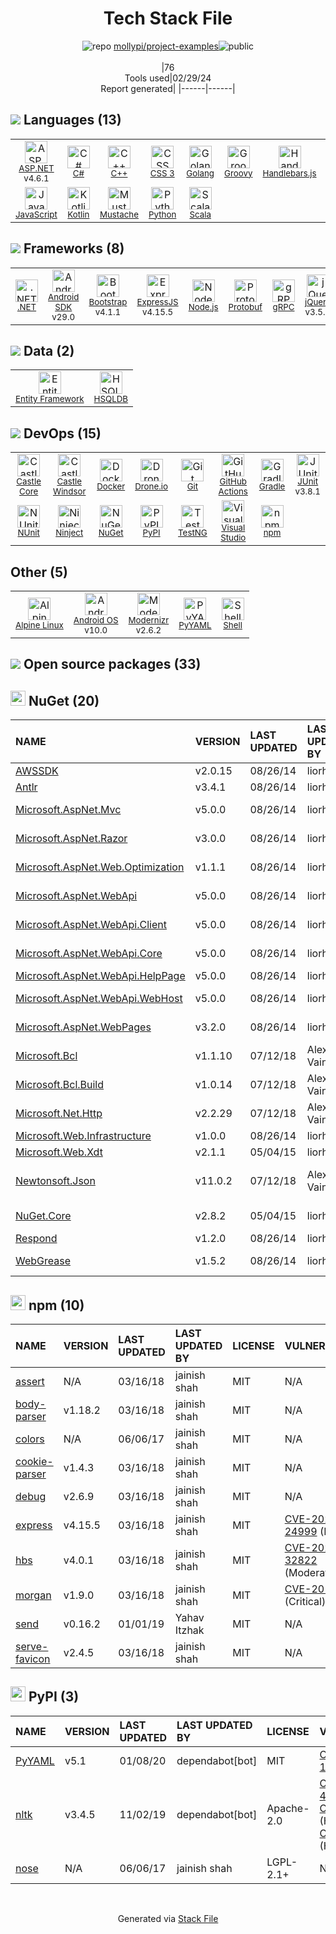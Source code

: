 <!--
&lt;--- Readme.md Snippet without images Start ---&gt;
## Tech Stack
mollypi/project-examples is built on the following main stack:

- [ASP.NET](https://www.asp.net/) – Languages
- [C#](http://csharp.net) – Languages
- [C++](http://www.cplusplus.com/) – Languages
- [Golang](http://golang.org/) – Languages
- [Groovy](https://groovy-lang.org/) – Languages
- [Handlebars.js](http://handlebarsjs.com/) – Templating Languages & Extensions
- [Java](https://www.java.com) – Languages
- [JavaScript](https://developer.mozilla.org/en-US/docs/Web/JavaScript) – Languages
- [Kotlin](https://kotlinlang.org/) – Languages
- [Mustache](http://mustache.github.io/) – Templating Languages & Extensions
- [Python](https://www.python.org) – Languages
- [Scala](http://www.scala-lang.org/) – Languages
- [.NET](http://www.microsoft.com/net/) – Frameworks (Full Stack)
- [Android SDK](http://developer.android.com) – Frameworks (Full Stack)
- [Bootstrap](http://getbootstrap.com/) – Front-End Frameworks
- [ExpressJS](http://expressjs.com/) – Microframeworks (Backend)
- [Node.js](http://nodejs.org/) – Frameworks (Full Stack)
- [Protobuf](https://developers.google.com/protocol-buffers/) – Serialization Frameworks
- [gRPC](https://grpc.io/) – Remote Procedure Call (RPC)
- [jQuery](http://jquery.com/) – Javascript UI Libraries
- [Entity Framework](https://docs.microsoft.com/en-us/aspnet/entity-framework) – Object Relational Mapper (ORM)
- [HSQLDB](http://hsqldb.org) – Databases
- [Castle Core](https://github.com/castleproject/Core) – Logging Tools
- [Castle Windsor](http://www.castleproject.org/projects/windsor/) – Container Tools
- [Docker](https://www.docker.com/) – Virtual Machine Platforms & Containers
- [Drone.io](https://drone.io/) – Continuous Integration
- [GitHub Actions](https://github.com/features/actions) – Continuous Integration
- [Gradle](https://www.gradle.org/) – Java Build Tools
- [JUnit](http://junit.org/) – Testing Frameworks
- [NUnit](http://www.nunit.org/) – Testing Frameworks
- [Ninject](http://www.ninject.org) – Dependency Management
- [TestNG](http://testng.org/doc/) – Testing Frameworks
- [Visual Studio](http://msdn.microsoft.com/en-us/vstudio/aa718325.aspx) – Integrated Development Environment
- [Alpine Linux](https://www.alpinelinux.org/) – Operating Systems
- [Android OS](https://www.android.com) – Operating Systems
- [Modernizr](https://modernizr.com/) – Javascript Utilities & Libraries
- [Shell](https://en.wikipedia.org/wiki/Shell_script) – Shells

Full tech stack [here](/techstack.md)

&lt;--- Readme.md Snippet without images End ---&gt;

&lt;--- Readme.md Snippet with images Start ---&gt;
## Tech Stack
mollypi/project-examples is built on the following main stack:

- <img width='25' height='25' src='https://img.stackshare.io/service/6755/2c45151a4a11d3a3c8e71bb34dd069d6_400x400.png' alt='ASP.NET'/> [ASP.NET](https://www.asp.net/) – Languages
- <img width='25' height='25' src='https://img.stackshare.io/service/1015/1200px-C_Sharp_wordmark.svg.png' alt='C#'/> [C#](http://csharp.net) – Languages
- <img width='25' height='25' src='https://img.stackshare.io/service/1049/cplusplus.png' alt='C++'/> [C++](http://www.cplusplus.com/) – Languages
- <img width='25' height='25' src='https://img.stackshare.io/service/1005/O6AczwfV_400x400.png' alt='Golang'/> [Golang](http://golang.org/) – Languages
- <img width='25' height='25' src='https://img.stackshare.io/service/997/default_7ff5fcd857f42ad25149f659693d8930bffddf14.png' alt='Groovy'/> [Groovy](https://groovy-lang.org/) – Languages
- <img width='25' height='25' src='https://img.stackshare.io/service/1143/Handlebars.png' alt='Handlebars.js'/> [Handlebars.js](http://handlebarsjs.com/) – Templating Languages & Extensions
- <img width='25' height='25' src='https://img.stackshare.io/service/995/K85ZWV2F.png' alt='Java'/> [Java](https://www.java.com) – Languages
- <img width='25' height='25' src='https://img.stackshare.io/service/1209/javascript.jpeg' alt='JavaScript'/> [JavaScript](https://developer.mozilla.org/en-US/docs/Web/JavaScript) – Languages
- <img width='25' height='25' src='https://img.stackshare.io/service/3750/pCfEzr6L.png' alt='Kotlin'/> [Kotlin](https://kotlinlang.org/) – Languages
- <img width='25' height='25' src='https://img.stackshare.io/service/1142/197655.png' alt='Mustache'/> [Mustache](http://mustache.github.io/) – Templating Languages & Extensions
- <img width='25' height='25' src='https://img.stackshare.io/service/993/pUBY5pVj.png' alt='Python'/> [Python](https://www.python.org) – Languages
- <img width='25' height='25' src='https://img.stackshare.io/service/1012/scala.png' alt='Scala'/> [Scala](http://www.scala-lang.org/) – Languages
- <img width='25' height='25' src='https://img.stackshare.io/service/1014/IoPy1dce_400x400.png' alt='.NET'/> [.NET](http://www.microsoft.com/net/) – Frameworks (Full Stack)
- <img width='25' height='25' src='https://img.stackshare.io/service/1010/m8jf0po4imu8t5eemjdd.png' alt='Android SDK'/> [Android SDK](http://developer.android.com) – Frameworks (Full Stack)
- <img width='25' height='25' src='https://img.stackshare.io/service/1101/C9QJ7V3X.png' alt='Bootstrap'/> [Bootstrap](http://getbootstrap.com/) – Front-End Frameworks
- <img width='25' height='25' src='https://img.stackshare.io/service/1163/hashtag.png' alt='ExpressJS'/> [ExpressJS](http://expressjs.com/) – Microframeworks (Backend)
- <img width='25' height='25' src='https://img.stackshare.io/service/1011/n1JRsFeB_400x400.png' alt='Node.js'/> [Node.js](http://nodejs.org/) – Frameworks (Full Stack)
- <img width='25' height='25' src='https://img.stackshare.io/service/4393/ma2jqJKH_400x400.png' alt='Protobuf'/> [Protobuf](https://developers.google.com/protocol-buffers/) – Serialization Frameworks
- <img width='25' height='25' src='https://img.stackshare.io/service/4670/default_d811b0ac72205af84aca21f967594338580be913.png' alt='gRPC'/> [gRPC](https://grpc.io/) – Remote Procedure Call (RPC)
- <img width='25' height='25' src='https://img.stackshare.io/service/1021/lxEKmMnB_400x400.jpg' alt='jQuery'/> [jQuery](http://jquery.com/) – Javascript UI Libraries
- <img width='25' height='25' src='https://img.stackshare.io/service/3251/no-img-open-source.png' alt='Entity Framework'/> [Entity Framework](https://docs.microsoft.com/en-us/aspnet/entity-framework) – Object Relational Mapper (ORM)
- <img width='25' height='25' src='https://img.stackshare.io/service/6958/yQ4763oZ_400x400.jpg' alt='HSQLDB'/> [HSQLDB](http://hsqldb.org) – Databases
- <img width='25' height='25' src='https://img.stackshare.io/service/20916/default_6d17162c9963bc83521ee29cf394f349c95173f3.png' alt='Castle Core'/> [Castle Core](https://github.com/castleproject/Core) – Logging Tools
- <img width='25' height='25' src='https://img.stackshare.io/service/2249/default_12b2b039b83152e7b9f24c0f61bfa26142f35614.png' alt='Castle Windsor'/> [Castle Windsor](http://www.castleproject.org/projects/windsor/) – Container Tools
- <img width='25' height='25' src='https://img.stackshare.io/service/586/n4u37v9t_400x400.png' alt='Docker'/> [Docker](https://www.docker.com/) – Virtual Machine Platforms & Containers
- <img width='25' height='25' src='https://img.stackshare.io/service/668/R_wMcCqN_400x400.png' alt='Drone.io'/> [Drone.io](https://drone.io/) – Continuous Integration
- <img width='25' height='25' src='https://img.stackshare.io/service/11563/actions.png' alt='GitHub Actions'/> [GitHub Actions](https://github.com/features/actions) – Continuous Integration
- <img width='25' height='25' src='https://img.stackshare.io/service/975/gradlephant-social-black-bg.png' alt='Gradle'/> [Gradle](https://www.gradle.org/) – Java Build Tools
- <img width='25' height='25' src='https://img.stackshare.io/service/2020/874086.png' alt='JUnit'/> [JUnit](http://junit.org/) – Testing Frameworks
- <img width='25' height='25' src='https://img.stackshare.io/service/2371/jZ6MYx5Y_400x400.png' alt='NUnit'/> [NUnit](http://www.nunit.org/) – Testing Frameworks
- <img width='25' height='25' src='https://img.stackshare.io/service/3173/default_85e419b9c60b158340e534d5006d949015ec16e4.png' alt='Ninject'/> [Ninject](http://www.ninject.org) – Dependency Management
- <img width='25' height='25' src='https://img.stackshare.io/service/8900/no-img-open-source.png' alt='TestNG'/> [TestNG](http://testng.org/doc/) – Testing Frameworks
- <img width='25' height='25' src='https://img.stackshare.io/service/1451/SR2hUhQN.png' alt='Visual Studio'/> [Visual Studio](http://msdn.microsoft.com/en-us/vstudio/aa718325.aspx) – Integrated Development Environment
- <img width='25' height='25' src='https://img.stackshare.io/service/6429/alpine_linux.png' alt='Alpine Linux'/> [Alpine Linux](https://www.alpinelinux.org/) – Operating Systems
- <img width='25' height='25' src='https://img.stackshare.io/service/9586/ZvmtaSXW_400x400.jpg' alt='Android OS'/> [Android OS](https://www.android.com) – Operating Systems
- <img width='25' height='25' src='https://img.stackshare.io/service/2440/9TeXWBzR_400x400.jpg' alt='Modernizr'/> [Modernizr](https://modernizr.com/) – Javascript Utilities & Libraries
- <img width='25' height='25' src='https://img.stackshare.io/service/4631/default_c2062d40130562bdc836c13dbca02d318205a962.png' alt='Shell'/> [Shell](https://en.wikipedia.org/wiki/Shell_script) – Shells

Full tech stack [here](/techstack.md)

&lt;--- Readme.md Snippet with images End ---&gt;
-->
<div align="center">

# Tech Stack File
![](https://img.stackshare.io/repo.svg "repo") [mollypi/project-examples](https://github.com/mollypi/project-examples)![](https://img.stackshare.io/public_badge.svg "public")
<br/><br/>
|76<br/>Tools used|02/29/24 <br/>Report generated|
|------|------|
</div>

## <img src='https://img.stackshare.io/languages.svg'/> Languages (13)
<table><tr>
  <td align='center'>
  <img width='36' height='36' src='https://img.stackshare.io/service/6755/2c45151a4a11d3a3c8e71bb34dd069d6_400x400.png' alt='ASP.NET'>
  <br>
  <sub><a href="https://www.asp.net/">ASP.NET</a></sub>
  <br>
  <sub>v4.6.1</sub>
</td>

<td align='center'>
  <img width='36' height='36' src='https://img.stackshare.io/service/1015/1200px-C_Sharp_wordmark.svg.png' alt='C#'>
  <br>
  <sub><a href="http://csharp.net">C#</a></sub>
  <br>
  <sub></sub>
</td>

<td align='center'>
  <img width='36' height='36' src='https://img.stackshare.io/service/1049/cplusplus.png' alt='C++'>
  <br>
  <sub><a href="http://www.cplusplus.com/">C++</a></sub>
  <br>
  <sub></sub>
</td>

<td align='center'>
  <img width='36' height='36' src='https://img.stackshare.io/service/6727/css.png' alt='CSS 3'>
  <br>
  <sub><a href="https://developer.mozilla.org/en-US/docs/Web/CSS/CSS3">CSS 3</a></sub>
  <br>
  <sub></sub>
</td>

<td align='center'>
  <img width='36' height='36' src='https://img.stackshare.io/service/1005/O6AczwfV_400x400.png' alt='Golang'>
  <br>
  <sub><a href="http://golang.org/">Golang</a></sub>
  <br>
  <sub></sub>
</td>

<td align='center'>
  <img width='36' height='36' src='https://img.stackshare.io/service/997/default_7ff5fcd857f42ad25149f659693d8930bffddf14.png' alt='Groovy'>
  <br>
  <sub><a href="https://groovy-lang.org/">Groovy</a></sub>
  <br>
  <sub></sub>
</td>

<td align='center'>
  <img width='36' height='36' src='https://img.stackshare.io/service/1143/Handlebars.png' alt='Handlebars.js'>
  <br>
  <sub><a href="http://handlebarsjs.com/">Handlebars.js</a></sub>
  <br>
  <sub></sub>
</td>

<td align='center'>
  <img width='36' height='36' src='https://img.stackshare.io/service/995/K85ZWV2F.png' alt='Java'>
  <br>
  <sub><a href="https://www.java.com">Java</a></sub>
  <br>
  <sub></sub>
</td>

</tr>
<tr>
  <td align='center'>
  <img width='36' height='36' src='https://img.stackshare.io/service/1209/javascript.jpeg' alt='JavaScript'>
  <br>
  <sub><a href="https://developer.mozilla.org/en-US/docs/Web/JavaScript">JavaScript</a></sub>
  <br>
  <sub></sub>
</td>

<td align='center'>
  <img width='36' height='36' src='https://img.stackshare.io/service/3750/pCfEzr6L.png' alt='Kotlin'>
  <br>
  <sub><a href="https://kotlinlang.org/">Kotlin</a></sub>
  <br>
  <sub></sub>
</td>

<td align='center'>
  <img width='36' height='36' src='https://img.stackshare.io/service/1142/197655.png' alt='Mustache'>
  <br>
  <sub><a href="http://mustache.github.io/">Mustache</a></sub>
  <br>
  <sub></sub>
</td>

<td align='center'>
  <img width='36' height='36' src='https://img.stackshare.io/service/993/pUBY5pVj.png' alt='Python'>
  <br>
  <sub><a href="https://www.python.org">Python</a></sub>
  <br>
  <sub></sub>
</td>

<td align='center'>
  <img width='36' height='36' src='https://img.stackshare.io/service/1012/scala.png' alt='Scala'>
  <br>
  <sub><a href="http://www.scala-lang.org/">Scala</a></sub>
  <br>
  <sub></sub>
</td>

</tr>
</table>

## <img src='https://img.stackshare.io/frameworks.svg'/> Frameworks (8)
<table><tr>
  <td align='center'>
  <img width='36' height='36' src='https://img.stackshare.io/service/1014/IoPy1dce_400x400.png' alt='.NET'>
  <br>
  <sub><a href="http://www.microsoft.com/net/">.NET</a></sub>
  <br>
  <sub></sub>
</td>

<td align='center'>
  <img width='36' height='36' src='https://img.stackshare.io/service/1010/m8jf0po4imu8t5eemjdd.png' alt='Android SDK'>
  <br>
  <sub><a href="http://developer.android.com">Android SDK</a></sub>
  <br>
  <sub>v29.0</sub>
</td>

<td align='center'>
  <img width='36' height='36' src='https://img.stackshare.io/service/1101/C9QJ7V3X.png' alt='Bootstrap'>
  <br>
  <sub><a href="http://getbootstrap.com/">Bootstrap</a></sub>
  <br>
  <sub>v4.1.1</sub>
</td>

<td align='center'>
  <img width='36' height='36' src='https://img.stackshare.io/service/1163/hashtag.png' alt='ExpressJS'>
  <br>
  <sub><a href="http://expressjs.com/">ExpressJS</a></sub>
  <br>
  <sub>v4.15.5</sub>
</td>

<td align='center'>
  <img width='36' height='36' src='https://img.stackshare.io/service/1011/n1JRsFeB_400x400.png' alt='Node.js'>
  <br>
  <sub><a href="http://nodejs.org/">Node.js</a></sub>
  <br>
  <sub></sub>
</td>

<td align='center'>
  <img width='36' height='36' src='https://img.stackshare.io/service/4393/ma2jqJKH_400x400.png' alt='Protobuf'>
  <br>
  <sub><a href="https://developers.google.com/protocol-buffers/">Protobuf</a></sub>
  <br>
  <sub></sub>
</td>

<td align='center'>
  <img width='36' height='36' src='https://img.stackshare.io/service/4670/default_d811b0ac72205af84aca21f967594338580be913.png' alt='gRPC'>
  <br>
  <sub><a href="https://grpc.io/">gRPC</a></sub>
  <br>
  <sub></sub>
</td>

<td align='center'>
  <img width='36' height='36' src='https://img.stackshare.io/service/1021/lxEKmMnB_400x400.jpg' alt='jQuery'>
  <br>
  <sub><a href="http://jquery.com/">jQuery</a></sub>
  <br>
  <sub>v3.5.0</sub>
</td>

</tr>
</table>

## <img src='https://img.stackshare.io/databases.svg'/> Data (2)
<table><tr>
  <td align='center'>
  <img width='36' height='36' src='https://img.stackshare.io/service/3251/no-img-open-source.png' alt='Entity Framework'>
  <br>
  <sub><a href="https://docs.microsoft.com/en-us/aspnet/entity-framework">Entity Framework</a></sub>
  <br>
  <sub></sub>
</td>

<td align='center'>
  <img width='36' height='36' src='https://img.stackshare.io/service/6958/yQ4763oZ_400x400.jpg' alt='HSQLDB'>
  <br>
  <sub><a href="http://hsqldb.org">HSQLDB</a></sub>
  <br>
  <sub></sub>
</td>

</tr>
</table>

## <img src='https://img.stackshare.io/devops.svg'/> DevOps (15)
<table><tr>
  <td align='center'>
  <img width='36' height='36' src='https://img.stackshare.io/service/20916/default_6d17162c9963bc83521ee29cf394f349c95173f3.png' alt='Castle Core'>
  <br>
  <sub><a href="https://github.com/castleproject/Core">Castle Core</a></sub>
  <br>
  <sub></sub>
</td>

<td align='center'>
  <img width='36' height='36' src='https://img.stackshare.io/service/2249/default_12b2b039b83152e7b9f24c0f61bfa26142f35614.png' alt='Castle Windsor'>
  <br>
  <sub><a href="http://www.castleproject.org/projects/windsor/">Castle Windsor</a></sub>
  <br>
  <sub></sub>
</td>

<td align='center'>
  <img width='36' height='36' src='https://img.stackshare.io/service/586/n4u37v9t_400x400.png' alt='Docker'>
  <br>
  <sub><a href="https://www.docker.com/">Docker</a></sub>
  <br>
  <sub></sub>
</td>

<td align='center'>
  <img width='36' height='36' src='https://img.stackshare.io/service/668/R_wMcCqN_400x400.png' alt='Drone.io'>
  <br>
  <sub><a href="https://drone.io/">Drone.io</a></sub>
  <br>
  <sub></sub>
</td>

<td align='center'>
  <img width='36' height='36' src='https://img.stackshare.io/service/1046/git.png' alt='Git'>
  <br>
  <sub><a href="http://git-scm.com/">Git</a></sub>
  <br>
  <sub></sub>
</td>

<td align='center'>
  <img width='36' height='36' src='https://img.stackshare.io/service/11563/actions.png' alt='GitHub Actions'>
  <br>
  <sub><a href="https://github.com/features/actions">GitHub Actions</a></sub>
  <br>
  <sub></sub>
</td>

<td align='center'>
  <img width='36' height='36' src='https://img.stackshare.io/service/975/gradlephant-social-black-bg.png' alt='Gradle'>
  <br>
  <sub><a href="https://www.gradle.org/">Gradle</a></sub>
  <br>
  <sub></sub>
</td>

<td align='center'>
  <img width='36' height='36' src='https://img.stackshare.io/service/2020/874086.png' alt='JUnit'>
  <br>
  <sub><a href="http://junit.org/">JUnit</a></sub>
  <br>
  <sub>v3.8.1</sub>
</td>

</tr>
<tr>
  <td align='center'>
  <img width='36' height='36' src='https://img.stackshare.io/service/2371/jZ6MYx5Y_400x400.png' alt='NUnit'>
  <br>
  <sub><a href="http://www.nunit.org/">NUnit</a></sub>
  <br>
  <sub></sub>
</td>

<td align='center'>
  <img width='36' height='36' src='https://img.stackshare.io/service/3173/default_85e419b9c60b158340e534d5006d949015ec16e4.png' alt='Ninject'>
  <br>
  <sub><a href="http://www.ninject.org">Ninject</a></sub>
  <br>
  <sub></sub>
</td>

<td align='center'>
  <img width='36' height='36' src='https://img.stackshare.io/service/2637/6I3oEOP4_400x400.jpg' alt='NuGet'>
  <br>
  <sub><a href="https://www.nuget.org/">NuGet</a></sub>
  <br>
  <sub></sub>
</td>

<td align='center'>
  <img width='36' height='36' src='https://img.stackshare.io/service/12572/-RIWgodF_400x400.jpg' alt='PyPI'>
  <br>
  <sub><a href="https://pypi.org/">PyPI</a></sub>
  <br>
  <sub></sub>
</td>

<td align='center'>
  <img width='36' height='36' src='https://img.stackshare.io/service/8900/no-img-open-source.png' alt='TestNG'>
  <br>
  <sub><a href="http://testng.org/doc/">TestNG</a></sub>
  <br>
  <sub></sub>
</td>

<td align='center'>
  <img width='36' height='36' src='https://img.stackshare.io/service/1451/SR2hUhQN.png' alt='Visual Studio'>
  <br>
  <sub><a href="http://msdn.microsoft.com/en-us/vstudio/aa718325.aspx">Visual Studio</a></sub>
  <br>
  <sub></sub>
</td>

<td align='center'>
  <img width='36' height='36' src='https://img.stackshare.io/service/1120/lejvzrnlpb308aftn31u.png' alt='npm'>
  <br>
  <sub><a href="https://www.npmjs.com/">npm</a></sub>
  <br>
  <sub></sub>
</td>

</tr>
</table>

## Other (5)
<table><tr>
  <td align='center'>
  <img width='36' height='36' src='https://img.stackshare.io/service/6429/alpine_linux.png' alt='Alpine Linux'>
  <br>
  <sub><a href="https://www.alpinelinux.org/">Alpine Linux</a></sub>
  <br>
  <sub></sub>
</td>

<td align='center'>
  <img width='36' height='36' src='https://img.stackshare.io/service/9586/ZvmtaSXW_400x400.jpg' alt='Android OS'>
  <br>
  <sub><a href="https://www.android.com">Android OS</a></sub>
  <br>
  <sub>v10.0</sub>
</td>

<td align='center'>
  <img width='36' height='36' src='https://img.stackshare.io/service/2440/9TeXWBzR_400x400.jpg' alt='Modernizr'>
  <br>
  <sub><a href="https://modernizr.com/">Modernizr</a></sub>
  <br>
  <sub>v2.6.2</sub>
</td>

<td align='center'>
  <img width='36' height='36' src='https://img.stackshare.io/service/3730/no-img-open-source.png' alt='PyYAML'>
  <br>
  <sub><a href="http://pyyaml.org/wiki/PyYAML">PyYAML</a></sub>
  <br>
  <sub></sub>
</td>

<td align='center'>
  <img width='36' height='36' src='https://img.stackshare.io/service/4631/default_c2062d40130562bdc836c13dbca02d318205a962.png' alt='Shell'>
  <br>
  <sub><a href="https://en.wikipedia.org/wiki/Shell_script">Shell</a></sub>
  <br>
  <sub></sub>
</td>

</tr>
</table>


## <img src='https://img.stackshare.io/group.svg' /> Open source packages (33)</h2>

## <img width='24' height='24' src='https://img.stackshare.io/service/2637/6I3oEOP4_400x400.jpg'/> NuGet (20)

|NAME|VERSION|LAST UPDATED|LAST UPDATED BY|LICENSE|VULNERABILITIES|
|:------|:------|:------|:------|:------|:------|
|[AWSSDK](https://www.nuget.org/AWSSDK)|v2.0.15|08/26/14|liorha |N/A|N/A|
|[Antlr](https://www.nuget.org/Antlr)|v3.4.1|08/26/14|liorha |Other|N/A|
|[Microsoft.AspNet.Mvc](https://www.nuget.org/Microsoft.AspNet.Mvc)|v5.0.0|08/26/14|liorha |Apache-2.0|N/A|
|[Microsoft.AspNet.Razor](https://www.nuget.org/Microsoft.AspNet.Razor)|v3.0.0|08/26/14|liorha |Apache-2.0|N/A|
|[Microsoft.AspNet.Web.Optimization](https://www.nuget.org/Microsoft.AspNet.Web.Optimization)|v1.1.1|08/26/14|liorha |Apache-2.0|N/A|
|[Microsoft.AspNet.WebApi](https://www.nuget.org/Microsoft.AspNet.WebApi)|v5.0.0|08/26/14|liorha |Apache-2.0|N/A|
|[Microsoft.AspNet.WebApi.Client](https://www.nuget.org/Microsoft.AspNet.WebApi.Client)|v5.0.0|08/26/14|liorha |Apache-2.0|N/A|
|[Microsoft.AspNet.WebApi.Core](https://www.nuget.org/Microsoft.AspNet.WebApi.Core)|v5.0.0|08/26/14|liorha |Apache-2.0|N/A|
|[Microsoft.AspNet.WebApi.HelpPage](https://www.nuget.org/Microsoft.AspNet.WebApi.HelpPage)|v5.0.0|08/26/14|liorha |N/A|N/A|
|[Microsoft.AspNet.WebApi.WebHost](https://www.nuget.org/Microsoft.AspNet.WebApi.WebHost)|v5.0.0|08/26/14|liorha |Apache-2.0|N/A|
|[Microsoft.AspNet.WebPages](https://www.nuget.org/Microsoft.AspNet.WebPages)|v3.2.0|08/26/14|liorha |Apache-2.0|N/A|
|[Microsoft.Bcl](https://www.nuget.org/Microsoft.Bcl)|v1.1.10|07/12/18|Alexei Vainshtein |N/A|N/A|
|[Microsoft.Bcl.Build](https://www.nuget.org/Microsoft.Bcl.Build)|v1.0.14|07/12/18|Alexei Vainshtein |N/A|N/A|
|[Microsoft.Net.Http](https://www.nuget.org/Microsoft.Net.Http)|v2.2.29|07/12/18|Alexei Vainshtein |Apache-2.0|N/A|
|[Microsoft.Web.Infrastructure](https://www.nuget.org/Microsoft.Web.Infrastructure)|v1.0.0|08/26/14|liorha |N/A|N/A|
|[Microsoft.Web.Xdt](https://www.nuget.org/Microsoft.Web.Xdt)|v2.1.1|05/04/15|liorha |N/A|N/A|
|[Newtonsoft.Json](https://www.nuget.org/Newtonsoft.Json)|v11.0.2|07/12/18|Alexei Vainshtein |MIT|[](https://github.com/advisories/GHSA-8rfx-6mr3-5jh3) (High)<br/>[CVE-2024-21907](https://github.com/advisories/GHSA-5crp-9r3c-p9vr) (High)|
|[NuGet.Core](https://www.nuget.org/NuGet.Core)|v2.8.2|05/04/15|liorha |Apache-2.0|N/A|
|[Respond](https://www.nuget.org/Respond)|v1.2.0|08/26/14|liorha |MIT|N/A|
|[WebGrease](https://www.nuget.org/WebGrease)|v1.5.2|08/26/14|liorha |Apache-2.0|N/A|


## <img width='24' height='24' src='https://img.stackshare.io/service/1120/lejvzrnlpb308aftn31u.png'/> npm (10)

|NAME|VERSION|LAST UPDATED|LAST UPDATED BY|LICENSE|VULNERABILITIES|
|:------|:------|:------|:------|:------|:------|
|[assert](https://www.npmjs.com/assert)|N/A|03/16/18|jainish shah |MIT|N/A|
|[body-parser](https://www.npmjs.com/body-parser)|v1.18.2|03/16/18|jainish shah |MIT|N/A|
|[colors](https://www.npmjs.com/colors)|N/A|06/06/17|jainish shah |MIT|N/A|
|[cookie-parser](https://www.npmjs.com/cookie-parser)|v1.4.3|03/16/18|jainish shah |MIT|N/A|
|[debug](https://www.npmjs.com/debug)|v2.6.9|03/16/18|jainish shah |MIT|N/A|
|[express](https://www.npmjs.com/express)|v4.15.5|03/16/18|jainish shah |MIT|[CVE-2022-24999](https://github.com/advisories/GHSA-hrpp-h998-j3pp) (High)|
|[hbs](https://www.npmjs.com/hbs)|v4.0.1|03/16/18|jainish shah |MIT|[CVE-2021-32822](https://github.com/advisories/GHSA-7f5c-rpf4-86p8) (Moderate)|
|[morgan](https://www.npmjs.com/morgan)|v1.9.0|03/16/18|jainish shah |MIT|[CVE-2019-5413](https://github.com/advisories/GHSA-gwg9-rgvj-4h5j) (Critical)|
|[send](https://www.npmjs.com/send)|v0.16.2|01/01/19|Yahav Itzhak |MIT|N/A|
|[serve-favicon](https://www.npmjs.com/serve-favicon)|v2.4.5|03/16/18|jainish shah |MIT|N/A|


## <img width='24' height='24' src='https://img.stackshare.io/service/12572/-RIWgodF_400x400.jpg'/> PyPI (3)

|NAME|VERSION|LAST UPDATED|LAST UPDATED BY|LICENSE|VULNERABILITIES|
|:------|:------|:------|:------|:------|:------|
|[PyYAML](https://pypi.org/project/PyYAML)|v5.1|01/08/20|dependabot[bot] |MIT|[CVE-2020-14343](https://github.com/advisories/GHSA-8q59-q68h-6hv4) (Critical)|
|[nltk](https://pypi.org/project/nltk)|v3.4.5|11/02/19|dependabot[bot] |Apache-2.0|[CVE-2021-43854](https://github.com/advisories/GHSA-f8m6-h2c7-8h9x) (High)<br/>[CVE-2021-3842](https://github.com/advisories/GHSA-rqjh-jp2r-59cj) (High)<br/>[CVE-2021-3828](https://github.com/advisories/GHSA-2ww3-fxvq-293j) (High)|
|[nose](https://pypi.org/project/nose)|N/A|06/06/17|jainish shah |LGPL-2.1+|N/A|

<br/>
<div align='center'>

Generated via [Stack File](https://github.com/marketplace/stack-file)
